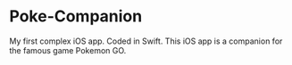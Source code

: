 # Poke-Companion
My first complex iOS app. Coded in Swift.
This iOS app is a companion for the famous game Pokemon GO.

